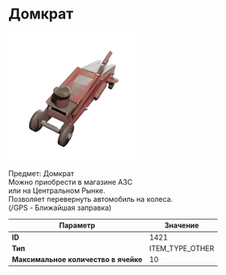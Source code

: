 # Домкрат

![Item Image](../img/1421.webp?raw=true)

Предмет: Домкрат<br>Можно приобрести в магазине АЗС<br>или на Центральном Рынке.<br>Позволяет перевернуть автомобиль на колеса.<br>(/GPS - Ближайшая заправка)


| Параметр | Значение |
|----------|----------|
| **ID** | 1421 |
| **Тип** | ITEM_TYPE_OTHER |
| **Максимальное количество в ячейке** | 10 |

